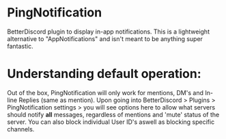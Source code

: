# PingNotification
BetterDiscord plugin to display in-app notifications. This is a lightweight alternative to "AppNotifications" and isn't meant to be anything super fantastic. 


# **Understanding default operation:**

Out of the box, PingNotification will only work for mentions, DM's and In-line Replies (same as mention).
Upon going into BetterDiscord > Plugins > PingNotification settings > you will see options here to allow what servers should notify **all** messages, regardless of mentions and 'mute' status of the server. You can also block individual User ID's aswell as blocking specific channels. 
